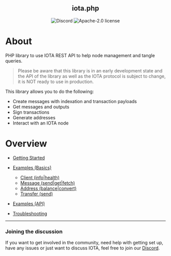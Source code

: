 <h2 align="center">iota.php</h2>

<p align="center">
  <a href="https://discord.iota.org/" style="text-decoration:none;"><img src="https://img.shields.io/badge/Discord-9cf.svg?logo=discord" alt="Discord"></a>
    <img src="https://img.shields.io/badge/license-Apache--2.0-green" alt="Apache-2.0 license">
</p>

# About

PHP library to use IOTA REST API to help node management and tangle queries.

> Please be aware that this library is in an early development state and the API of the library as well as the IOTA protocol is subject to change, it is NOT ready to use in production.

This library allows you to do the following:

 + Create messages with indexation and transaction payloads
 + Get messages and outputs
 + Sign transactions
 + Generate addresses
 + Interact with an IOTA node

# Overview

 + [Getting Started](./001_getting_started.md)
 + [Examples (Basics)](./002_examples.md)
    + [Client (info|health)](./002_examples_clientinfo.md)
    + [Message (send|get|fetch)](./002_examples_message.md)
    + [Address (balance|convert)](./002_examples_balance.md)
    + [Transfer (send)](./002_examples_transfer.md)
   
 + [Examples (API)](./003_examples_api.md)
 + [Troubleshooting](./100_Troubleshooting.md)

<hr>

### Joining the discussion

If you want to get involved in the community, need help with getting set up, have any issues or just want to discuss IOTA, feel free to join our [Discord](https://discord.iota.org/).